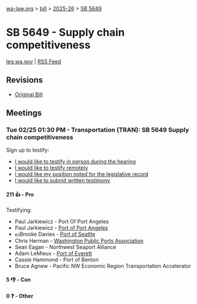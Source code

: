 [wa-law.org](/) > [bill](/bill/) > [2025-26](/bill/2025-26/) > [SB 5649](/bill/2025-26/sb/5649/)

# SB 5649 - Supply chain competitiveness
[leg.wa.gov](https://app.leg.wa.gov/billsummary?BillNumber=5649&Year=2025&Initiative=false) | [RSS Feed](./rss.xml)

## Revisions
* [Original Bill](1/)

## Meetings
### Tue 02/25 01:30 PM - Transportation (TRAN): SB 5649 Supply chain competitiveness
Sign up to testify:
* [I would like to testify in person during the hearing](https://app.leg.wa.gov/csi/Testifier/Add?chamber=House&mId=32897&aId=164801&caId=26057&tId=1)
* [I would like to testify remotely](https://app.leg.wa.gov/csi/Testifier/Add?chamber=House&mId=32897&aId=164801&caId=26057&tId=2)
* [I would like my position noted for the legislative record](https://app.leg.wa.gov/csi/Testifier/Add?chamber=House&mId=32897&aId=164801&caId=26057&tId=3)
* [I would like to submit written testimony](https://app.leg.wa.gov/csi/Testifier/Add?chamber=House&mId=32897&aId=164801&caId=26057&tId=4)

#### 211 👍 - Pro
Testifying:
* Paul Jarkiewicz - Port Of Port Angeles
* Paul Jarkiewicz - [Port of Port Angeles](/org/port_of_port_angeles/)
* 💵Brooke Davies - [Port of Seattle](/org/port_of_seattle/)
* Chris Herman - [Washington Public Ports Association](/org/washington_public_ports_association/)
* Sean Eagan - Northwest Seaport Alliance
* Adam LeMieux - [Port of Everett](/org/port_of_everett/)
* Cassie Hammond - Port of Benton
* Bruce Agnew - Pacific NW Economic Region Transportation Accelerator

#### 5 👎 - Con

#### 0 ❓ - Other
